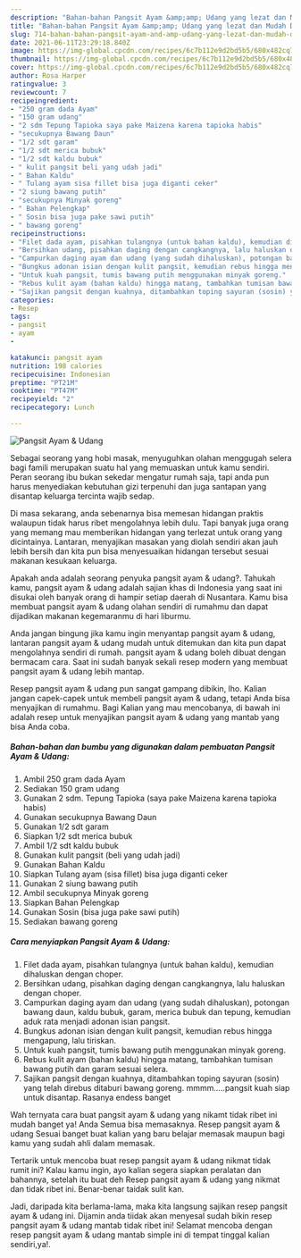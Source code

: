 ```yaml
---
description: "Bahan-bahan Pangsit Ayam &amp;amp; Udang yang lezat dan Mudah Dibuat"
title: "Bahan-bahan Pangsit Ayam &amp;amp; Udang yang lezat dan Mudah Dibuat"
slug: 714-bahan-bahan-pangsit-ayam-and-amp-udang-yang-lezat-dan-mudah-dibuat
date: 2021-06-11T23:29:18.840Z
image: https://img-global.cpcdn.com/recipes/6c7b112e9d2bd5b5/680x482cq70/pangsit-ayam-udang-foto-resep-utama.jpg
thumbnail: https://img-global.cpcdn.com/recipes/6c7b112e9d2bd5b5/680x482cq70/pangsit-ayam-udang-foto-resep-utama.jpg
cover: https://img-global.cpcdn.com/recipes/6c7b112e9d2bd5b5/680x482cq70/pangsit-ayam-udang-foto-resep-utama.jpg
author: Rosa Harper
ratingvalue: 3
reviewcount: 7
recipeingredient:
- "250 gram dada Ayam"
- "150 gram udang"
- "2 sdm Tepung Tapioka saya pake Maizena karena tapioka habis"
- "secukupnya Bawang Daun"
- "1/2 sdt garam"
- "1/2 sdt merica bubuk"
- "1/2 sdt kaldu bubuk"
- " kulit pangsit beli yang udah jadi"
- " Bahan Kaldu"
- " Tulang ayam sisa fillet bisa juga diganti ceker"
- "2 siung bawang putih"
- "secukupnya Minyak goreng"
- " Bahan Pelengkap"
- " Sosin bisa juga pake sawi putih"
- " bawang goreng"
recipeinstructions:
- "Filet dada ayam, pisahkan tulangnya (untuk bahan kaldu), kemudian dihaluskan dengan choper."
- "Bersihkan udang, pisahkan daging dengan cangkangnya, lalu haluskan dengan choper."
- "Campurkan daging ayam dan udang (yang sudah dihaluskan), potongan bawang daun, kaldu bubuk, garam, merica bubuk dan tepung, kemudian aduk rata menjadi adonan isian pangsit."
- "Bungkus adonan isian dengan kulit pangsit, kemudian rebus hingga mengapung, lalu tiriskan."
- "Untuk kuah pangsit, tumis bawang putih menggunakan minyak goreng."
- "Rebus kulit ayam (bahan kaldu) hingga matang, tambahkan tumisan bawang putih dan garam sesuai selera."
- "Sajikan pangsit dengan kuahnya, ditambahkan toping sayuran (sosin) yang telah direbus ditaburi bawang goreng. mmmm.....pangsit kuah siap untuk disantap. Rasanya endess banget"
categories:
- Resep
tags:
- pangsit
- ayam
- 

katakunci: pangsit ayam  
nutrition: 198 calories
recipecuisine: Indonesian
preptime: "PT21M"
cooktime: "PT47M"
recipeyield: "2"
recipecategory: Lunch

---
```



![Pangsit Ayam &amp; Udang](https://img-global.cpcdn.com/recipes/6c7b112e9d2bd5b5/680x482cq70/pangsit-ayam-udang-foto-resep-utama.jpg)

Sebagai seorang yang hobi masak, menyuguhkan olahan menggugah selera bagi famili merupakan suatu hal yang memuaskan untuk kamu sendiri. Peran seorang ibu bukan sekedar mengatur rumah saja, tapi anda pun harus menyediakan kebutuhan gizi terpenuhi dan juga santapan yang disantap keluarga tercinta wajib sedap.

Di masa  sekarang, anda sebenarnya bisa memesan hidangan praktis walaupun tidak harus ribet mengolahnya lebih dulu. Tapi banyak juga orang yang memang mau memberikan hidangan yang terlezat untuk orang yang dicintainya. Lantaran, menyajikan masakan yang diolah sendiri akan jauh lebih bersih dan kita pun bisa menyesuaikan hidangan tersebut sesuai makanan kesukaan keluarga. 



Apakah anda adalah seorang penyuka pangsit ayam &amp; udang?. Tahukah kamu, pangsit ayam &amp; udang adalah sajian khas di Indonesia yang saat ini disukai oleh banyak orang di hampir setiap daerah di Nusantara. Kamu bisa membuat pangsit ayam &amp; udang olahan sendiri di rumahmu dan dapat dijadikan makanan kegemaranmu di hari liburmu.

Anda jangan bingung jika kamu ingin menyantap pangsit ayam &amp; udang, lantaran pangsit ayam &amp; udang mudah untuk ditemukan dan kita pun dapat mengolahnya sendiri di rumah. pangsit ayam &amp; udang boleh dibuat dengan bermacam cara. Saat ini sudah banyak sekali resep modern yang membuat pangsit ayam &amp; udang lebih mantap.

Resep pangsit ayam &amp; udang pun sangat gampang dibikin, lho. Kalian jangan capek-capek untuk membeli pangsit ayam &amp; udang, tetapi Anda bisa menyajikan di rumahmu. Bagi Kalian yang mau mencobanya, di bawah ini adalah resep untuk menyajikan pangsit ayam &amp; udang yang mantab yang bisa Anda coba.

<!--inarticleads1-->

##### Bahan-bahan dan bumbu yang digunakan dalam pembuatan Pangsit Ayam &amp; Udang:

1. Ambil 250 gram dada Ayam
1. Sediakan 150 gram udang
1. Gunakan 2 sdm. Tepung Tapioka (saya pake Maizena karena tapioka habis)
1. Gunakan secukupnya Bawang Daun
1. Gunakan 1/2 sdt garam
1. Siapkan 1/2 sdt merica bubuk
1. Ambil 1/2 sdt kaldu bubuk
1. Gunakan  kulit pangsit (beli yang udah jadi)
1. Gunakan  Bahan Kaldu
1. Siapkan  Tulang ayam (sisa fillet) bisa juga diganti ceker
1. Gunakan 2 siung bawang putih
1. Ambil secukupnya Minyak goreng
1. Siapkan  Bahan Pelengkap
1. Gunakan  Sosin (bisa juga pake sawi putih)
1. Sediakan  bawang goreng




<!--inarticleads2-->

##### Cara menyiapkan Pangsit Ayam &amp; Udang:

1. Filet dada ayam, pisahkan tulangnya (untuk bahan kaldu), kemudian dihaluskan dengan choper.
1. Bersihkan udang, pisahkan daging dengan cangkangnya, lalu haluskan dengan choper.
1. Campurkan daging ayam dan udang (yang sudah dihaluskan), potongan bawang daun, kaldu bubuk, garam, merica bubuk dan tepung, kemudian aduk rata menjadi adonan isian pangsit.
1. Bungkus adonan isian dengan kulit pangsit, kemudian rebus hingga mengapung, lalu tiriskan.
1. Untuk kuah pangsit, tumis bawang putih menggunakan minyak goreng.
1. Rebus kulit ayam (bahan kaldu) hingga matang, tambahkan tumisan bawang putih dan garam sesuai selera.
1. Sajikan pangsit dengan kuahnya, ditambahkan toping sayuran (sosin) yang telah direbus ditaburi bawang goreng. mmmm.....pangsit kuah siap untuk disantap. Rasanya endess banget




Wah ternyata cara buat pangsit ayam &amp; udang yang nikamt tidak ribet ini mudah banget ya! Anda Semua bisa memasaknya. Resep pangsit ayam &amp; udang Sesuai banget buat kalian yang baru belajar memasak maupun bagi kamu yang sudah ahli dalam memasak.

Tertarik untuk mencoba buat resep pangsit ayam &amp; udang nikmat tidak rumit ini? Kalau kamu ingin, ayo kalian segera siapkan peralatan dan bahannya, setelah itu buat deh Resep pangsit ayam &amp; udang yang nikmat dan tidak ribet ini. Benar-benar taidak sulit kan. 

Jadi, daripada kita berlama-lama, maka kita langsung sajikan resep pangsit ayam &amp; udang ini. Dijamin anda tiidak akan menyesal sudah bikin resep pangsit ayam &amp; udang mantab tidak ribet ini! Selamat mencoba dengan resep pangsit ayam &amp; udang mantab simple ini di tempat tinggal kalian sendiri,ya!.


